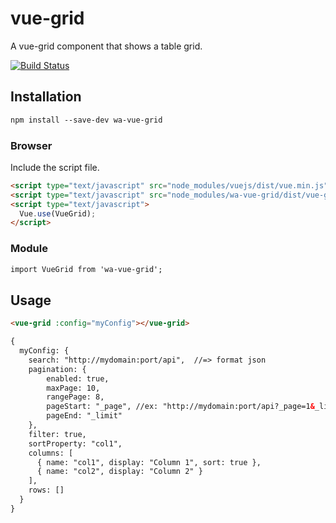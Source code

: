 # vue-grid

A vue-grid component that shows a table grid.

[![Build Status](https://travis-ci.org/willyamalmeida/vue-grid.svg?branch=master)](https://travis-ci.org/willyamalmeida/vue-grid)

## Installation

```html
npm install --save-dev wa-vue-grid
```

### Browser

Include the script file.

```html
<script type="text/javascript" src="node_modules/vuejs/dist/vue.min.js"></script>
<script type="text/javascript" src="node_modules/wa-vue-grid/dist/vue-grid.min.js"></script>
<script type="text/javascript">
  Vue.use(VueGrid);
</script>
```

### Module

```html
import VueGrid from 'wa-vue-grid';
```

## Usage

```html
<vue-grid :config="myConfig"></vue-grid>

{
  myConfig: {
    search: "http://mydomain:port/api",  //=> format json
    pagination: {
        enabled: true,
        maxPage: 10,
        rangePage: 8,
        pageStart: "_page", //ex: "http://mydomain:port/api?_page=1&_limit=10"
        pageEnd: "_limit"
    },
    filter: true,
    sortProperty: "col1",
    columns: [
      { name: "col1", display: "Column 1", sort: true },
      { name: "col2", display: "Column 2" }
    ],
    rows: []
  }
}
```
